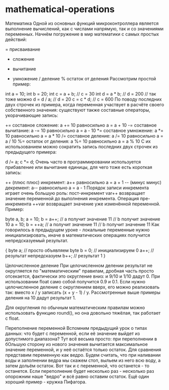 # mathematical-operations
Математика
Одной из основных функций микроконтроллера является выполнение вычислений, как с числами напрямую, так и со значениями переменных. Начнём погружение в мир математики с самых простых действий:

= присваивание
+ сложение
- вычитание
* умножение
/ деление
% остаток от деления
Рассмотрим простой пример:

int a = 10;
int b = 20;
int c = a + b;  // c = 30
int d = a * b;  // d = 200
// так тоже можно
d = d / a;      // d = 20
c = c * d;      // c = 600
По поводу последних двух строчек из примера, когда переменная участвует в расчёте своего собственного значения: существуют также составные операторы, укорачивающие запись:

+= составное сложение: a += 10 равносильно a = a + 10
-= составное вычитание: a -= 10 равносильно a = a - 10
*= составное умножение: a *= 10 равносильно a = a * 10
/= составное деление: a /= 10 равносильно a = a / 10
%= остаток от деления: a %= 10 равносильно a = a % 10
С их использованием можно сократить запись последних двух строчек из предыдущего примера:

d /= a;
c *= d;
Очень часто в программировании используется прибавление или вычитание единицы, для чего тоже есть короткая запись:

++ (плюс плюс) инкремент: a++ равносильно a = a + 1
-- (минус минус) декремент: a-- равносильно a = a - 1
Порядок записи инкремента играет очень большую роль: пост-инкремент var++ возвращает значение переменной до выполнения инкремента. Операция пре-инкремента ++var возвращает значение уже изменённой переменной. Пример:

byte a, b;
a = 10;
b = a++;
// a получит значение 11
// b получит значение 10
a = 10;
b = ++a;
// a получит значение 11
// b получит значение 11
Как говорилось в предыдущем уроке - локальные переменные нужно инициализировать, иначе в математических операциях получится непредсказуемый результат.

{
  byte a;      // просто объявляем
  byte b = 0;  // инициализируем 0
  a++;  // результат непредсказуем
  b++;  // результат 1
}


Целочисленное деление
При целочисленном делении результат не округляется по "математическим" правилам, дробная часть просто отсекается, фактически это округление вниз: и 9/10 и 1/10 дадут 0. При использовании float само собой получится 0.9 и 0.1. Если нужно целочисленное деление с округлением вверх, его можно реализовать так: вместо x / y записать (x + y - 1) / y. Рассмотренные выше примеры деления на 10 дадут результат 1.

Для округления по обычным математическим правилам можно использовать функцию round(), но она довольно тяжёлая, так работает с float.

Переполнение переменной
Вспомним предыдущий урок о типах данных: что будет с переменной, если её значение выйдет из допустимого диапазона? Тут всё весьма просто: при переполнении в бОльшую сторону из нового значения вычитается максимальное значение переменной, и у неё остаётся только остаток. Для сравнения представим переменную как ведро. Будем считать, что при наливании воды и заполнении ведра мы скажем стоп, выльем из него всю воду, а затем дольём остаток. Вот так и с переменной, что останется - то останется. Если переполнение будет несколько раз - несколько раз опорожним наше "ведро" и всё равно оставим остаток. Ещё один хороший пример - кружка Пифагора.

